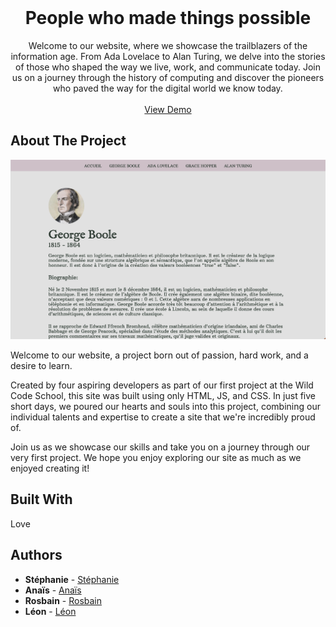 <br/>
<p align="center">
  <h1 align="center">People who made things possible</h1>

  <p align="center">
    Welcome to our website, where we showcase the trailblazers of the information age. From Ada Lovelace to Alan Turing, we delve into the stories of those who shaped the way we live, work, and communicate today. Join us on a journey through the history of computing and discover the pioneers who paved the way for the digital world we know today.
    <br/>
    <br/>
    <a href="https://github.com/Jesuisleon/People who made things possible">View Demo</a>
  </p>
</p>


## About The Project

![Screen Shot](img/screenshot.png)

Welcome to our website, a project born out of passion, hard work, and a desire to learn. 

Created by four aspiring developers as part of our first project at the Wild Code School, this site was built using only HTML, JS, and CSS. 
In just five short days, we poured our hearts and souls into this project, combining our individual talents and expertise to create a site that we're incredibly proud of. 

Join us as we showcase our skills and take you on a journey through our very first project. We hope you enjoy exploring our site as much as we enjoyed creating it!

## Built With

Love

## Authors

* **Stéphanie** - [Stéphanie](https://github.com/Steph3146)
* **Anaïs** - [Anaïs](https://github.com/curiouseagle)
* **Rosbain** - [Rosbain](https://github.com/russenbissemo)
* **Léon** - [Léon](https://github.com/Jesuisleon)


